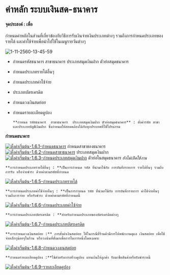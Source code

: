 # ค่าหลัก ระบบเงินสด-ธนาคาร

####  จุดประสงค์ : เพื่อ
กำหนดค่าหลักในส่วนที่เกี่ยวข้องกับวิธีการรับเงินจ่ายเงินประเภทต่างๆ
รวมถึงการกำหนดประเภทของรายได้ และค่าใช้จ่ายเพื่อนำไปใช้ในเมนูรายวันต่างๆ

![1-11-2560-13-45-59](/images/1-11-2560-13-45-59.jpg)

  * กำหนดรหัสธนาคาร สาขาธนาคาร ประเภทสมุดเงินฝาก ตัวย่อสมุดธนาคาร
  * กำหนดประเภทรายได้อื่นๆ
  * กำหนดประเภทค่าใช้จ่าย
  * ประเภทบัตรเครดิต
  * กำหนดวงเงินสดย่อย
  * กำหนดรายละเอียดคูปอง
        
        **กำหนด รหัสธนาคาร  สาขาธนาคาร  ประเภทสมุดเงินฝาก ตัวย่อสมุดธนาคาร** : ตั้งค่ารหัส สาขา และประเภทบัญชีเงินฝาก ซึ่งกำหนดให้สอดคล้องได้กับทุกประเทศที่ใช้โปรแกรม

**กำหนดธนาคาร**

[![ตั้งค่าเริ่มต้น-1.6.1-กำหนดธนาคาร](/images/ตั้งค่าเริ่มต้น-1.6.1-กำหนดธนาคาร.jpg)](/images/ตั้งค่าเริ่มต้น-1.6.1-กำหนดธนาคาร.jpg)
กำหนดสาขาของธนาคาร [![ตั้งค่าเริ่มต้น-1.6.2-กำหนดสาขาธนาคาร](/images/ตั้งค่าเริ่มต้น-1.6.2-กำหนดสาขาธนาคาร.jpg)](/images/ตั้งค่าเริ่มต้น-1.6.2-กำหนดสาขาธนาคาร.jpg)
ประเภทสมุดเงินฝาก [![ตั้งค่าเริ่มต้น-1.6.3-กำหนดประเภทสมุดเงินฝาก](/images/ตั้งค่าเริ่มต้น-1.6.3-กำหนดประเภทสมุดเงินฝาก.jpg)](/images/ตั้งค่าเริ่มต้น-1.6.3-กำหนดประเภทสมุดเงินฝาก.jpg)
ตัวย่อในสมุดธนาคาร *ยังไม่เปิดใช้งาน*

    
    
    **การกำหนดประเภทรายได้อื่นๆ : **เป็นการกำหนด รหัส ที่นำมาใช้กับ การบันทึกรายการ รายได้อื่นๆ รวมถึงการรับ หรือจ่ายชำระ ด้วยค่าตามรหัสที่กำหนด

[![ตั้งค่าเริ่มต้น-1.6.5-กำหนดประเภทรายได้](/images/ตั้งค่าเริ่มต้น-1.6.5-กำหนดประเภทรายได้.jpg)](/images/ตั้งค่าเริ่มต้น-1.6.5-กำหนดประเภทรายได้.jpg)

    
    
    **การกำหนดประเภทค่าใช้จ่ายอื่นๆ : **เป็นการกำหนด รหัส ที่นำมาใช้กับ การบันทึกรายการ ค่าใช้จ่ายอื่นๆ รวมถึงการจ่าย หรือรับชำระ ด้วยค่าตามรหัสที่กำหนดนี้

[![ตั้งค่าเริ่มต้น-1.6.6-กำหนดประเภทค่าใช้จ่าย](/images/ตั้งค่าเริ่มต้น-1.6.6-กำหนดประเภทค่าใช้จ่าย.jpg)](/images/ตั้งค่าเริ่มต้น-1.6.6-กำหนดประเภทค่าใช้จ่าย.jpg)

    
    
    **การกำหนดประเภทบัตรเครดิต : **สำหรับกำหนดประเภทของบัตรเครดิตต่างๆ

[![ตั้งค่าเริ่มต้น-1.6.7-กำหนดประเภทบัตรเครดิต](/images/ตั้งค่าเริ่มต้น-1.6.7-กำหนดประเภทบัตรเครดิต.jpg)](/images/ตั้งค่าเริ่มต้น-1.6.7-กำหนดประเภทบัตรเครดิต.jpg)

    
    
    **การกำหนดวงเงินสดย่อย :** การตั้งค่าเงินสดย่อย ใช้ในกรณีที่ร้านค้ามีการให้พนักงานดุแล เงินสดย่อย เพื่อใช้จ่ายเล็กๆน้อยๆในร้าน หรือวงงเินที่ตั้งมาเพื่อการใดการหนึ่งโดยเฉพาะ

[![ตั้งค่าเริ่มต้น-1.6.8-กำหนดวงงเนสดย่อย](/images/ตั้งค่าเริ่มต้น-1.6.8-กำหนดวงงเนสดย่อย.jpg)](/images/ตั้งค่าเริ่มต้น-1.6.8-กำหนดวงงเนสดย่อย.jpg)

    
    
    **กำหนดรายละเอียดคูปอง :**ใช้สำหรับการสร้างคูปอง แทนเงินให้ลูกค้า รับมาซื้อสินค้าหรือรับชำระหนี้

[![ตั้งค่าเริ่มต้น-1.6.9-รายละเอียดคูปอง](/images/ตั้งค่าเริ่มต้น-1.6.9-รายละเอียดคูปอง.jpg)](/images/ตั้งค่าเริ่มต้น-1.6.9-รายละเอียดคูปอง.jpg)  

